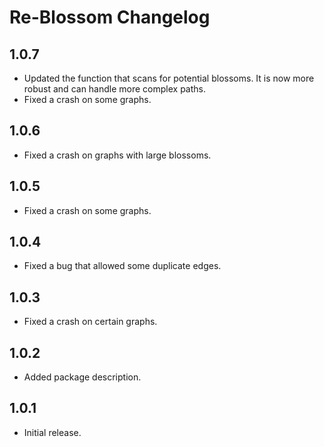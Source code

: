# Re-Blossom Changelog

## 1.0.7

- Updated the function that scans for potential blossoms. It is now more robust 
  and can handle more complex paths.
- Fixed a crash on some graphs.

## 1.0.6

- Fixed a crash on graphs with large blossoms.

## 1.0.5

- Fixed a crash on some graphs.

## 1.0.4

- Fixed a bug that allowed some duplicate edges.

## 1.0.3

- Fixed a crash on certain graphs.

## 1.0.2

- Added package description.

## 1.0.1

- Initial release.

